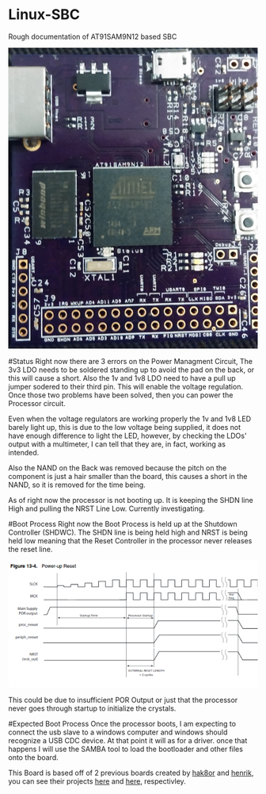 # Linux-SBC
Rough documentation of AT91SAM9N12 based SBC

![](https://github.com/nik9993/Linux-SBC/blob/master/images/top_pop.jpeg "RevB Top")

#Status
Right now there are 3 errors on the Power Managment Circuit, The 3v3 LDO needs to be soldered standing up to avoid the pad on the back, or this will cause a short. Also the 1v and 1v8 LDO need to have a pull up jumper sodered to their third pin. This will enable the voltage regulation. Once those two problems have been solved, then you can power the Processor circuit.

Even when the voltage regulators are working properly the 1v and 1v8 LED barely light up, this is due to the low voltage being supplied, it does not have enough difference to light the LED, however, by checking the LDOs' output with a multimeter, I can tell that they are, in fact, working as intended.

Also the NAND on the Back was removed because the pitch on the component is just a hair smaller than the board, this causes a short in the NAND, so it is removed for the time being.

As of right now the processor is not booting up. It is keeping the SHDN line High and pulling the NRST Line Low. Currently investigating.

#Boot Process
Right now the Boot Process is held up at the Shutdown Controller (SHDWC). The SHDN line is being held high and NRST is being held low meaning that the Reset Controller in the processor never releases the reset line.

![alt text](https://github.com/nik9993/Linux-SBC/blob/master/images/Power-Up%20Reset.png "Power Up Boot Process")

This could be due to insufficient POR Output or just that the processor never goes through startup to initialize the crystals.

#Expected Boot Process
Once the processor boots, I am expecting to connect the usb slave to a windows computer and windows should recognize a USB CDC device. At that point it will as for a driver. once that happens I will use the SAMBA tool to load the bootloader and other files onto the board.


This Board is based off of 2 previous boards created by [hak8or](https://github.com/hak8or) and [henrik](https://github.com/Ttl), you can see their projects [here](https://github.com/nik9993/Embedded-Linux-System/tree/master/at91sam9n12) and [here](https://github.com/nik9993/sam_board), respectivley.
